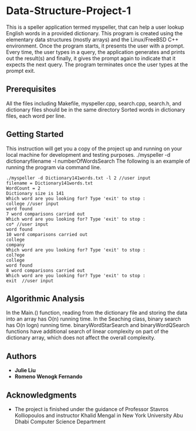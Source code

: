 # Data-Structure-Project-1

This is a speller application termed myspeller, that can help a user lookup English words in a provided dictionary. This program is created using the elementary data structures (mostly arrays) and the Linux/FreeBSD C++ environment.
Once the program starts, it presents the user with a prompt. Every time, the user types in a query, the application generates and prints out the result(s) and finally, it gives the prompt again to indicate that it expects the next query. The program terminates once the user types at the prompt exit.

## Prerequisites

All the files including Makefile, myspeller.cpp, search.cpp, search.h, and dictionary files should be in the same directory
Sorted words in dictionary files, each word per line.

## Getting Started

This instruction will get you a copy of the project up and running on your local machine for development and testing purposes. 
./myspeller -d dictionaryfilename -l numberOfWordsSearch
The following is an example of running the program via command line.

```
./myspeller -d Dictionary141words.txt -l 2 //user input
filename = Dictionary141words.txt
WordCount = 2
Dictionary size is 141
Which word are you looking for? Type 'exit' to stop : 
college //user input
word found
7 word comparisons carried out
Which word are you looking for? Type 'exit' to stop : 
co* //user input
word found
10 word comparisons carried out
college
company
Which word are you looking for? Type 'exit' to stop : 
col?ege
college
word found
8 word comparisons carried out
Which word are you looking for? Type 'exit' to stop : 
exit  //user input

```

## Algorithmic Analysis

In the Main.() function, reading from the dictionary file and storing the data into an array has O(n) running time.
In the Seaching class, binary search has O(n logn) running time. binaryWordStarSearch and binaryWordQSearch functions have additional search of linear complexity on part of the dictionary array, which does not affect the overall complexity.

## Authors

* **Julie Liu** 
* **Romeno Wenogk Fernando** 

## Acknowledgments

* The project is finished under the guidance of Professor Stavros Kolliopoulos and instructor Khalid Mengal in New York University Abu Dhabi Computer Science Department

